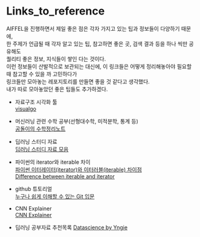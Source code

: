 # Links_to_reference

AIFFEL을 진행하면서 제일 좋은 점은 각자 가지고 있는 팁과 정보들이 다양하기 때문에,<br>
한 주제가 언급될 때 각자 알고 있는 팁, 참고하면 좋은 곳, 검색 결과 등을 하나 씩만 공유해도<br>
퀄리티 좋은 정보, 지식들이 쌓인 다는 것이다.<br>
이런 정보들이 산발적으로 보관되는 대신에, 이 링크들은 어떻게 정리해놓아야 필요할 때 참고할 수 있을 까 고민하다가<br>
링크들만 모아놓는 레포지토리를 만들면 좋을 것 같다고 생각했다.<br>
내가 따로 모아놓았던 좋은 팁들도 추가하겠다.



- 자료구조 시각화 툴<br>
[visualgo](https://visualgo.net/en/heap?slide=1)

- 머신러닝 관련 수학 공부(선형대수학, 미적분학, 통계 등)<br>
[공돌이의 수학정리노트](https://angeloyeo.github.io/2020/09/07/basic_vector_operation.html)

- 딥러닝 스터디 자료<br>
[딥러닝 스터디 자료 모음](https://bbongcol.github.io/deep-learning-bookmarks/)

- 파이썬의 iterator와 iterable 차이<br>
[파이썬 이터레이터(iterator)와 이터러블(iterable) 차이점](https://sikaleo.tistory.com/61) <br>
[Difference between iterable and iterator](https://www.geeksforgeeks.org/python-difference-iterable-iterator/)

- github 튜토리얼<br>
[누구나 쉽게 이해할 수 있는 Git 입문](https://backlog.com/git-tutorial/kr/stepup/stepup1_1.html)

- CNN Explainer<br>
[CNN Explainer](https://poloclub.github.io/cnn-explainer/)

- 딥러닝 공부자료 추천목록
[Datascience by Yngie](https://yngie-c.github.io/daily/2020/11/15/have_studied/)
